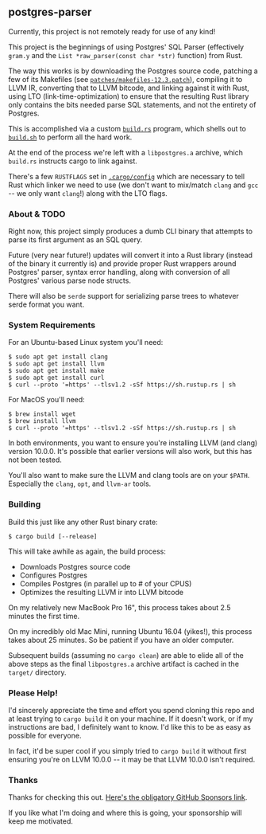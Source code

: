 ## postgres-parser

Currently, this project is not remotely ready for use of any kind!

This project is the beginnings of using Postgres' SQL Parser
(effectively `gram.y` and the `List *raw_parser(const char *str)` function)
from Rust.

The way this works is by downloading the Postgres source code, patching
a few of its Makefiles (see [`patches/makefiles-12.3.patch`](patches/makefiles-12.3.patch)),
compiling it to LLVM IR, converting that to LLVM bitcode, and
linking against it with Rust, using LTO (link-time-optimization) to ensure 
that the resulting Rust library only contains the bits needed parse SQL 
statements, and not the entirety of Postgres.

This is accomplished via a custom [`build.rs`](build.rs) program, which 
shells out to [`build.sh`](build.sh) to perform all the hard work.

At the end of the process we're left with a `libpostgres.a` archive, which
`build.rs` instructs cargo to link against.

There's a few `RUSTFLAGS` set in [`.cargo/config`](.cargo/config) which are
necessary to tell Rust which linker we need to use (we don't want to mix/match
`clang` and `gcc` -- we only want `clang`!) along with the LTO flags.

### About & TODO

Right now, this project simply produces a dumb CLI binary that attempts to
parse its first argument as an SQL query.

Future (very near future!) updates will convert it into a Rust library (instead 
of the binary it currently is) and provide proper Rust wrappers around Postgres' 
parser, syntax error handling, along with conversion of all Postgres' 
various parse node structs.

There will also be `serde` support for serializing parse trees to whatever serde
format you want.

### System Requirements

For an Ubuntu-based Linux system you'll need:

```shell script
$ sudo apt get install clang
$ sudo apt get install llvm
$ sudo apt get install make
$ sudo apt get install curl
$ curl --proto '=https' --tlsv1.2 -sSf https://sh.rustup.rs | sh
```

For MacOS you'll need:

```shell script
$ brew install wget
$ brew install llvm
$ curl --proto '=https' --tlsv1.2 -sSf https://sh.rustup.rs | sh
```

In both environments, you want to ensure you're installing LLVM (and clang) 
version 10.0.0.  It's possible that earlier versions will also work, but
this has not been tested.

You'll also want to make sure the LLVM and clang tools are on your `$PATH`.
Especially the `clang`, `opt`, and `llvm-ar` tools.

### Building

Build this just like any other Rust binary crate:

```shell script
$ cargo build [--release]
```

This will take awhile as again, the build process:

 - Downloads Postgres source code
 - Configures Postgres
 - Compiles Postgres (in parallel up to # of your CPUS)
 - Optimizes the resulting LLVM ir into LLVM bitcode

On my relatively new MacBook Pro 16", this process takes about 2.5 minutes the first
time.  

On my incredibly old Mac Mini, running Ubuntu 16.04 (yikes!), this process takes about
25 minutes.  So be patient if you have an older computer.

Subsequent builds (assuming no `cargo clean`) are able to elide all of the above 
steps as the final `libpostgres.a` archive artifact is cached in the `target/`
directory.

### Please Help!

I'd sincerely appreciate the time and effort you spend cloning this repo and at
least trying to `cargo build` it on your machine.  If it doesn't work, or if my
instructions are bad, I definitely want to know.  I'd like this to be as easy as
possible for everyone.

In fact, it'd be super cool if you simply tried to `cargo build` it without first
ensuring you're on LLVM 10.0.0 -- it may be that LLVM 10.0.0 isn't required.

### Thanks

Thanks for checking this out.  [Here's the obligatory GitHub Sponsors link](https://github.com/sponsors/eeeebbbbrrrr).
  
If you like what I'm doing and where this is going, your sponsorship will keep me 
motivated.

